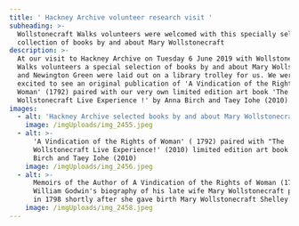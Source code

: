 ```yaml
---
title: ' Hackney Archive volunteer research visit '
subheading: >-
  Wollstonecraft Walks volunteers were welcomed with this specially selected
  collection of books by and about Mary Wollstonecraft 
description: >-
  At our visit to Hackney Archive on Tuesday 6 June 2019 with Wollstonecraft
  Walks volunteers a special selection of books by and about Mary Wollstonecraft
  and Newington Green were laid out on a library trolley for us. We were very
  excited to see an original publication of 'A Vindication of the Rights of
  Woman' (1792) paired with our very own limited edition art book 'The
  Wollstonecraft Live Experience !' by Anna Birch and Taey Iohe (2010).
images:
  - alt: 'Hackney Archive selected books by and about Mary Wollstonecraft '
    image: /imgUploads/img_2455.jpeg
  - alt: >-
      'A Vindication of the Rights of Woman' ( 1792) paired with "The
      Wollstonecraft Live Experience!' (2010) limited edition art book by Anna
      Birch and Taey Iohe (2010)
    image: /imgUploads/img_2456.jpeg
  - alt: >-
      Memoirs of the Author of A Vindication of the Rights of Woman (1792) is
      William Godwin's biography of his late wife Mary Wollstonecraft published
      in 1798 shortly after she gave birth Mary Wollstonecraft Shelley.
    image: /imgUploads/img_2458.jpeg
---
```



